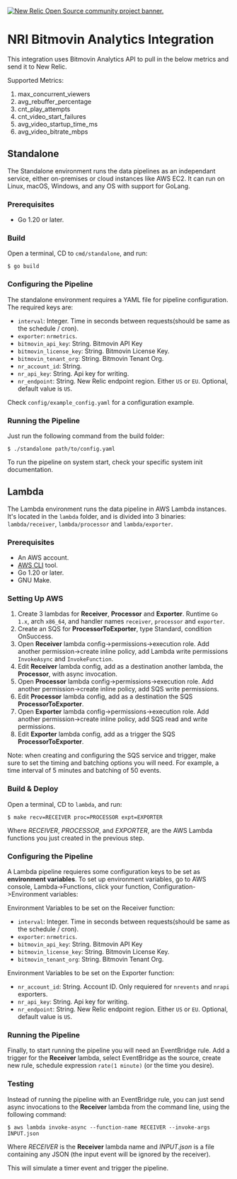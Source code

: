 <a href="https://opensource.newrelic.com/oss-category/#community-project"><picture><source media="(prefers-color-scheme: dark)" srcset="https://github.com/newrelic/opensource-website/raw/main/src/images/categories/dark/Community_Project.png"><source media="(prefers-color-scheme: light)" srcset="https://github.com/newrelic/opensource-website/raw/main/src/images/categories/Community_Project.png"><img alt="New Relic Open Source community project banner." src="https://github.com/newrelic/opensource-website/raw/main/src/images/categories/Community_Project.png"></picture></a>

# NRI Bitmovin Analytics Integration

This integration uses Bitmovin Analytics API to pull in the below metrics and send it to  New Relic.

Supported Metrics:
1. max_concurrent_viewers
2. avg_rebuffer_percentage
3. cnt_play_attempts
4. cnt_video_start_failures
5. avg_video_startup_time_ms
6. avg_video_bitrate_mbps


## Standalone

The Standalone environment runs the data pipelines as an independant service, either on-premises or cloud instances like AWS EC2. It can run on Linux, macOS, Windows, and any OS with support for GoLang.

### Prerequisites

- Go 1.20 or later.

### Build

Open a terminal, CD to `cmd/standalone`, and run:

```
$ go build
```

### Configuring the Pipeline

The standalone environment requires a YAML file for pipeline configuration. The required keys are:

- `interval`: Integer. Time in seconds between requests(should be same as the schedule / cron).
- `exporter`: `nrmetrics`.
- `bitmovin_api_key`: String. Bitmovin API Key
- `bitmovin_license_key`: String. Bitmovin License Key.
- `bitmovin_tenant_org`: String. Bitmovin Tenant Org.
- `nr_account_id`: String.
- `nr_api_key`: String. Api key for writing.
- `nr_endpoint`: String. New Relic endpoint region. Either `US` or `EU`. Optional, default value is `US`.

Check `config/example_config.yaml` for a configuration example.


### Running the Pipeline

Just run the following command from the build folder:

```
$ ./standalone path/to/config.yaml
```

To run the pipeline on system start, check your specific system init documentation.

## Lambda

The Lambda environment runs the data pipeline in AWS Lambda instances. It's located in the `lambda` folder, and is divided into 3 binaries: `lambda/receiver`, `lambda/processor` and `lambda/exporter`.

### Prerequisites

- An AWS account.
- [AWS CLI](https://docs.aws.amazon.com/cli/latest/userguide/getting-started-install.html) tool.
- Go 1.20 or later.
- GNU Make.

### Setting Up AWS

1. Create 3 lambdas for **Receiver**, **Processor** and **Exporter**. Runtime `Go 1.x`, arch `x86_64`, and handler names `receiver`, `processor` and `exporter`.
2. Create an SQS for **ProcessorToExporter**, type Standard, condition OnSuccess.
3. Open **Receiver** lambda config->permissions->execution role. Add another permission->create inline policy, add Lambda write permissions `InvokeAsync` and `InvokeFunction`.
4. Edit **Receiver** lambda config, add as a destination another lambda, the **Processor**, with async invocation.
5. Open **Processor** lambda config->permissions->execution role. Add another permission->create inline policy, add SQS write permissions.
6. Edit **Processor** lambda config, add as a destination the SQS **ProcessorToExporter**.
7. Open **Exporter** lambda config->permissions->execution role. Add another permission->create inline policy, add SQS read and write permissions.
8. Edit **Exporter** lambda config, add as a trigger the SQS **ProcessorToExporter**.

Note: when creating and configuring the SQS service and trigger, make sure to set the timing and batching options you will need. For example, a time interval of 5 minutes and batching of 50 events.

### Build & Deploy

Open a terminal, CD to `lambda`, and run:

```
$ make recv=RECEIVER proc=PROCESSOR expt=EXPORTER
```

Where *RECEIVER*, *PROCESSOR*, and *EXPORTER*, are the AWS Lambda functions you just created in the previous step.

### Configuring the Pipeline

A Lambda pipeline requieres some configuration keys to be set as **environment variables**. To set up environment variables, go to AWS console, Lambda->Functions, click your function, Configuration->Environment variables:

Environment Variables to be set on the Receiver function:

- `interval`: Integer. Time in seconds between requests(should be same as the schedule / cron).
- `exporter`: `nrmetrics`.
- `bitmovin_api_key`: String. Bitmovin API Key
- `bitmovin_license_key`: String. Bitmovin License Key.
- `bitmovin_tenant_org`: String. Bitmovin Tenant Org.

Environment Variables to be set on the Exporter function:

- `nr_account_id`: String. Account ID. Only requiered for `nrevents` and `nrapi` exporters.
- `nr_api_key`: String. Api key for writing.
- `nr_endpoint`: String. New Relic endpoint region. Either `US` or `EU`. Optional, default value is `US`.

### Running the Pipeline

Finally, to start running the pipeline you will need an EventBridge rule. Add a trigger for the **Receiver** lambda, select EventBridge as the source, create new rule, schedule expression `rate(1 minute)` (or the time you desire).

### Testing

Instead of running the pipeline with an EventBridge rule, you can just send async invocations to the **Receiver** lambda from the command line, using the following command:

```
$ aws lambda invoke-async --function-name RECEIVER --invoke-args INPUT.json
```

Where *RECEIVER* is the **Receiver** lambda name and *INPUT.json* is a file containing any JSON (the input event will be ignored by the receiver).

This will simulate a timer event and trigger the pipeline.
